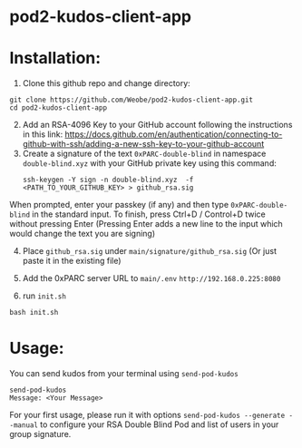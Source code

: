 # pod2-kudos-client-app

# Installation:

1. Clone this github repo and change directory:

```
git clone https://github.com/Weobe/pod2-kudos-client-app.git
cd pod2-kudos-client-app
```

2. Add an RSA-4096 Key to your GitHub account following the instructions in this link: https://docs.github.com/en/authentication/connecting-to-github-with-ssh/adding-a-new-ssh-key-to-your-github-account
3. Create a signature of the text `0xPARC-double-blind` in namespace `double-blind.xyz` with your GitHub private key using this command:
   ```
   ssh-keygen -Y sign -n double-blind.xyz  -f <PATH_TO_YOUR_GITHUB_KEY> > github_rsa.sig
   ```

When prompted, enter your passkey (if any) and then type `0xPARC-double-blind` in the standard input. To finish, press Ctrl+D / Control+D twice without pressing Enter (Pressing Enter adds a new line to the input which would change the text you are signing) 

4. Place `github_rsa.sig` under `main/signature/github_rsa.sig` (Or just paste it in the existing file)

5. Add the 0xPARC server URL to `main/.env`  `http://192.168.0.225:8080`
   
6. run `init.sh`
```
bash init.sh
```

# Usage:

You can send kudos from your terminal using `send-pod-kudos`

```
send-pod-kudos
Message: <Your Message>
```

For your first usage, please run it with options `send-pod-kudos --generate --manual` to configure your RSA Double Blind Pod and list of users in your group signature.
